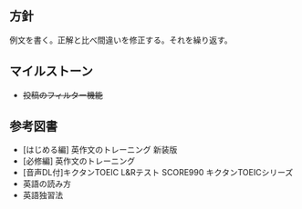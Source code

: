 ## 方針
例文を書く。正解と比べ間違いを修正する。それを繰り返す。

## マイルストーン

- ~~投稿のフィルター機能~~

## 参考図書

- [はじめる編] 英作文のトレーニング 新装版
- [必修編] 英作文のトレーニング
- [音声DL付]キクタンTOEIC L&Rテスト SCORE990 キクタンTOEICシリーズ
- 英語の読み方
- 英語独習法